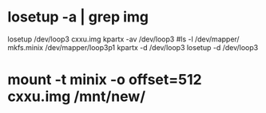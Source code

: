 
# losetup -a | grep img
losetup /dev/loop3 cxxu.img
kpartx -av /dev/loop3
#ls -l /dev/mapper/
mkfs.minix /dev/mapper/loop3p1
kpartx -d /dev/loop3
losetup -d /dev/loop3

# mount -t minix -o offset=512 cxxu.img /mnt/new/
